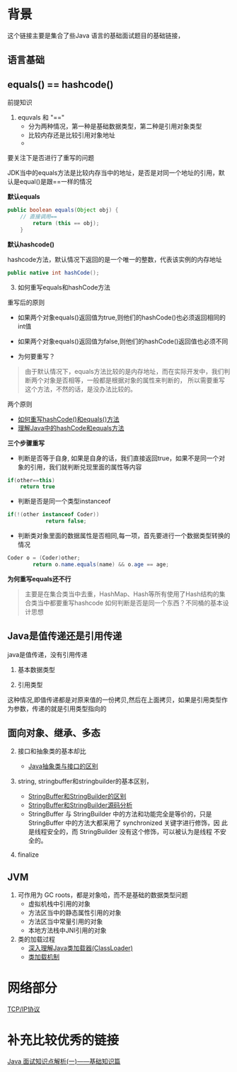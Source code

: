 # 背景
这个链接主要是集合了些Java 语言的基础面试题目的基础链接，


## 语言基础

## equals()  == hashcode()


前提知识


1. equvals 和 "==" 
    - 分为两种情况，第一种是基础数据类型，第二种是引用对象类型
    - 比较内存还是比较引用对象地址
    - 

要关注下是否进行了重写的问题    

JDK当中的equals方法是比较内存当中的地址，是否是对同一个地址的引用，默认是equal()是跟==一样的情况

**默认equals**

```java
public boolean equals(Object obj) {
    // 直接调用== 
        return (this == obj);
    }
```


**默认hashcode()**

hashcode方法，默认情况下返回的是一个唯一的整数，代表该实例的内存地址

```java
public native int hashCode();
```


3. 如何重写equals和hashCode方法

重写后的原则
-  如果两个对象equals()返回值为true,则他们的hashCode()也必须返回相同的int值
-  如果两个对象equals()返回值为false,则他们的hashCode()返回值也必须不同

  - 为何要重写？
>由于默认情况下，equals方法比较的是内存地址，而在实际开发中，我们判断两个对象是否相等，一般都是根据对象的属性来判断的， 所以需要重写这个方法，不然的话，是没办法比较的。

两个原则

   - [如何重写hashCode()和equals()方法](https://blog.csdn.net/neosmith/article/details/17068365)
   - [理解Java中的hashCode和equals方法](https://blog.csdn.net/u010454030/article/details/79175889)
   
 
 **三个步骤重写**
 
-  判断是否等于自身, 如果是自身的话，我们直接返回true，如果不是同一个对象的引用，我们就判断兑现里面的属性等内容

```java
if(other==this)
    return true
```

- 判断是否是同一个类型instanceof
```java
if(!(other instanceof Coder))
			return false;
```

- 判断类对象里面的数据属性是否相同,每一项，首先要进行一个数据类型转换的情况

```java
Coder o = (Coder)other;
		return o.name.equals(name) && o.age == age;
```



**为何重写equals还不行**

>主要是在集合类当中去重，HashMap、Hash等所有使用了Hash结构的集合类当中都要重写hashcode 如何判断是否是同一个东西？不同桶的基本设计思想


##  Java是值传递还是引用传递


java是值传递，没有引用传递

1. 基本数据类型

2. 引用类型

这种情况,即值传递都是对原来值的一份拷贝,然后在上面拷贝，如果是引用类型作为参数，传递的就是引用类型指向的


## 面向对象、继承、多态
 
2. 接口和抽象类的基本却比
    - [Java抽象类与接口的区别](http://www.importnew.com/12399.html)
    
3. string, stringbuffer和stringbuilder的基本区别，
    - [StringBuffer和StringBuilder的区别](https://blog.csdn.net/mad1989/article/details/26389541)
    - [StringBuffer和StringBuilder源码分析](https://my.oschina.net/javamaster/blog/1933812)
    - StringBuffer 与 StringBuilder 中的方法和功能完全是等价的，只是
     StringBuffer 中的方法大都采用了 synchronized 关键字进行修饰，因
     此是线程安全的，而 StringBuilder 没有这个修饰，可以被认为是线程
     不安全的。
4. finalize
   

## JVM
1. 可作用为 GC roots，都是对象哈，而不是基础的数据类型问题
    -  虚拟机栈中引用的对象
    -  方法区当中的静态属性引用的对象
    -  方法区当中常量引用的对象
    -  本地方法栈中JNI引用的对象 
2. 类的加载过程
    - [深入理解Java类加载器(ClassLoader)](https://blog.csdn.net/javazejian/article/details/73413292)
    - [类加载机制 ](https://blog.csdn.net/ns_code/article/details/17881581)


# 网络部分

[TCP/IP协议](https://github.com/wabc1994/InterviewRecord/tree/master/NetWork)
    
# 补充比较优秀的链接
[Java 面试知识点解析(一)——基础知识篇](https://www.cnblogs.com/wmyskxz/p/9016611.html)